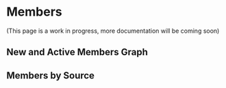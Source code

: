 # Members

(This page is a work in progress, more documentation will be coming soon)

## New and Active Members Graph

## Members by Source

